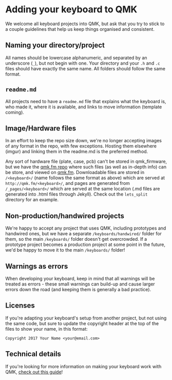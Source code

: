 # Adding your keyboard to QMK

We welcome all keyboard projects into QMK, but ask that you try to stick to a couple guidelines that help us keep things organised and consistent.

## Naming your directory/project

All names should be lowercase alphanumeric, and separated by an underscore (`_`), but not begin with one. Your directory and your `.h` and `.c` files should have exactly the same name. All folders should follow the same format. 

## `readme.md`

All projects need to have a `readme.md` file that explains what the keyboard is, who made it, where it is available, and links to move information (template coming).

## Image/Hardware files

In an effort to keep the repo size down, we're no longer accepting images of any format in the repo, with few exceptions. Hosting them elsewhere (imgur) and linking them in the readme.md is the preferred method.

Any sort of hardware file (plate, case, pcb) can't be stored in qmk_firmware, but we have the [qmk.fm repo](https://github.com/qmk/qmk.fm) where such files (as well as in-depth info) can be store, and viewed on [qmk.fm](http://qmk.fm). Downloadable files are stored in `/<keyboard>/` (name follows the same format as above) which are served at `http://qmk.fm/<keyboard>/`, and pages are generated from `/_pages/<keyboard>/` which are served at the same location (.md files are generated into .html files through Jekyll). Check out the `lets_split` directory for an example.

## Non-production/handwired projects

We're happy to accept any project that uses QMK, including prototypes and handwired ones, but we have a separate `/keyboards/handwired/` folder for them, so the main `/keyboards/` folder doesn't get overcrowded. If a prototype project becomes a production project at some point in the future, we'd be happy to move it to the main `/keyboards/` folder! 

## Warnings as errors

When developing your keyboard, keep in mind that all warnings will be treated as errors - these small warnings can build-up and cause larger errors down the road (and keeping them is generally a bad practice).

## Licenses

If you're adapting your keyboard's setup from another project, but not using the same code, but sure to update the copyright header at the top of the files to show your name, in this format:

    Copyright 2017 Your Name <your@email.com>
    
## Technical details

If you're looking for more information on making your keyboard work with QMK, [check out this guide](porting_your_keyboard_to_qmk.md)!
